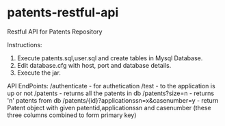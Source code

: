 # patents-restful-api
 Restful API for Patents Repository
 
 Instructions:
 1. Execute patents.sql,user.sql and create tables in Mysql Database.
 2. Edit database.cfg with host, port and database details.
 3. Execute the jar.

API EndPoints:
/authenticate - for authetication
/test - to the application is up or not
/patents - returns all the patents in db
/patents?size=n - returns 'n' patents from db
/patents/{id}?applicationssn=x&casenumber=y - return Patent object with given patentid,applicationssn and casenumber (these three columns combined to form primary key)
